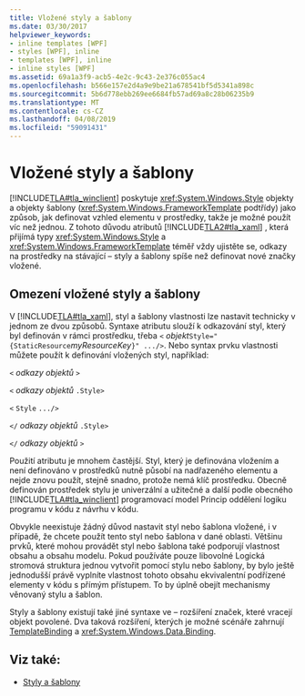```yaml
---
title: Vložené styly a šablony
ms.date: 03/30/2017
helpviewer_keywords:
- inline templates [WPF]
- styles [WPF], inline
- templates [WPF], inline
- inline styles [WPF]
ms.assetid: 69a1a3f9-acb5-4e2c-9c43-2e376c055ac4
ms.openlocfilehash: b566e157e2d4a9e9be21a678541bf5d5341a898c
ms.sourcegitcommit: 5b6d778ebb269ee6684fb57ad69a8c28b06235b9
ms.translationtype: MT
ms.contentlocale: cs-CZ
ms.lasthandoff: 04/08/2019
ms.locfileid: "59091431"
---
```

# <a name="inline-styles-and-templates"></a>Vložené styly a šablony
[!INCLUDE[TLA#tla_winclient](../../../../includes/tlasharptla-winclient-md.md)] poskytuje <xref:System.Windows.Style> objekty a objekty šablony (<xref:System.Windows.FrameworkTemplate> podtřídy) jako způsob, jak definovat vzhled elementu v prostředky, takže je možné použít víc než jednou. Z tohoto důvodu atributů [!INCLUDE[TLA2#tla_xaml](../../../../includes/tla2sharptla-xaml-md.md)] , která přijímá typy <xref:System.Windows.Style> a <xref:System.Windows.FrameworkTemplate> téměř vždy ujistěte se, odkazy na prostředky na stávající – styly a šablony spíše než definovat nové značky vložené.  
  
## <a name="limitations-of-inline-styles-and-templates"></a>Omezení vložené styly a šablony  
 V [!INCLUDE[TLA#tla_xaml](../../../../includes/tlasharptla-xaml-md.md)], styl a šablony vlastnosti lze nastavit technicky v jednom ze dvou způsobů. Syntaxe atributu slouží k odkazování styl, který byl definován v rámci prostředku, třeba `<` *objekt*`Style="{StaticResource`*myResourceKey*`}" .../>`. Nebo syntax prvku vlastnosti můžete použít k definování vložených styl, například:  
  
 `<` *odkazy objektů* `>`  
  
 `<` *odkazy objektů* `.Style>`  
  
 `<` `Style`  `.../>`  
  
 `</` *odkazy objektů* `.Style>`  
  
 `</` *odkazy objektů* `>`  
  
 Použití atributu je mnohem častější. Styl, který je definována vložením a není definováno v prostředků nutně působí na nadřazeného elementu a nejde znovu použít, stejně snadno, protože nemá klíč prostředku. Obecně definován prostředek stylu je univerzální a užitečné a další podle obecného [!INCLUDE[TLA#tla_winclient](../../../../includes/tlasharptla-winclient-md.md)] programovací model Princip oddělení logiku programu v kódu z návrhu v kódu.  
  
 Obvykle neexistuje žádný důvod nastavit styl nebo šablona vložené, i v případě, že chcete použít tento styl nebo šablona v dané oblasti. Většinu prvků, které mohou provádět styl nebo šablona také podporují vlastnost obsahu a obsahu modelu. Pokud používáte pouze libovolné Logická stromová struktura jednou vytvořit pomocí stylu nebo šablony, by bylo ještě jednodušší právě vyplníte vlastnost tohoto obsahu ekvivalentní podřízené elementy v kódu s přímým přístupem. To by úplně obejít mechanismy věnovaný stylu a šablon.  
  
 Styly a šablony existují také jiné syntaxe ve – rozšíření značek, které vracejí objekt povolené. Dva taková rozšíření, kterých je možné scénáře zahrnují [TemplateBinding](templatebinding-markup-extension.md) a <xref:System.Windows.Data.Binding>.  
  
## <a name="see-also"></a>Viz také:

- [Styly a šablony](../controls/styling-and-templating.md)
